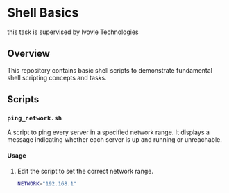 # Shell Basics
this task is supervised by Ivovle Technologies

## Overview

This repository contains basic shell scripts to demonstrate fundamental shell scripting concepts and tasks.

## Scripts

### `ping_network.sh`

A script to ping every server in a specified network range. It displays a message indicating whether each server is up and running or unreachable.

#### Usage

1. Edit the script to set the correct network range.
   ```bash
   NETWORK="192.168.1"
